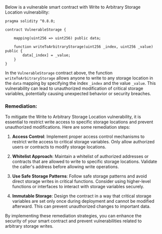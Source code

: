 Below is a vulnerable smart contract with Write to Arbitrary Storage Location vulnerability:

```solidity
pragma solidity ^0.8.0;

contract VulnerableStorage {

    mapping(uint256 => uint256) public data;

    function writeToArbitraryStorage(uint256 _index, uint256 _value) public {
        data[_index] = _value;
    }
}
```

In the `VulnerableStorage` contract above, the function `writeToArbitraryStorage` allows anyone to write to any storage location in the `data` mapping by specifying the index `_index` and the value `_value`. This vulnerability can lead to unauthorized modification of critical storage variables, potentially causing unexpected behavior or security breaches.

### Remediation:

To mitigate the Write to Arbitrary Storage Location vulnerability, it is essential to restrict write access to specific storage locations and prevent unauthorized modifications. Here are some remediation steps:

1. **Access Control**: Implement proper access control mechanisms to restrict write access to critical storage variables. Only allow authorized users or contracts to modify storage locations.

2. **Whitelist Approach**: Maintain a whitelist of authorized addresses or contracts that are allowed to write to specific storage locations. Validate the caller's address before allowing write operations.

3. **Use Safe Storage Patterns**: Follow safe storage patterns and avoid direct storage writes in critical functions. Consider using higher-level functions or interfaces to interact with storage variables securely.

4. **Immutable Storage**: Design the contract in a way that critical storage variables are set only once during deployment and cannot be modified afterward. This can prevent unauthorized changes to important data.

By implementing these remediation strategies, you can enhance the security of your smart contract and prevent vulnerabilities related to arbitrary storage writes.